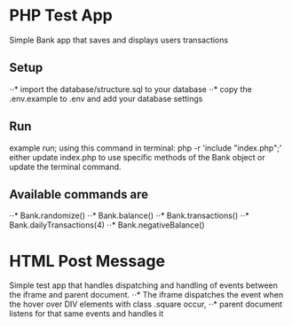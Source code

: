 # PHP Test App
Simple Bank app that saves and displays users transactions

## Setup
⋅⋅* import the database/structure.sql to your database
⋅⋅* copy the .env.example to .env and add your database settings

## Run
example run; using this command in terminal: php -r 'include "index.php";'
either update index.php to use specific methods of the Bank object or update the terminal command.

## Available commands are
⋅⋅* Bank.randomize()
⋅⋅* Bank.balance()
⋅⋅* Bank.transactions()
⋅⋅* Bank.dailyTransactions(4)
⋅⋅* Bank.negativeBalance()

# HTML Post Message
Simple test app that handles dispatching and handling of events between the iframe and parent document.
⋅⋅* The iframe dispatches the event when the hover over DIV elements with class .square occur,
⋅⋅* parent document listens for that same events and handles it